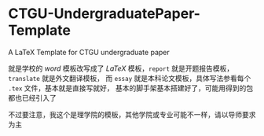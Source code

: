 # CTGU-UndergraduatePaper-Template

A LaTeX Template for CTGU undergraduate paper

就是学校的 _word_ 模板改写成了 _LaTeX_ 模板，`report` 就是开题报告模板，`translate` 就是外文翻译模板，
而 `essay` 就是本科论文模板，具体写法参看每个 `.tex` 文件，基本就是直接写就好，
基本的脚手架基本搭建好了，可能用得到的包都也已经引入了

不过要注意，我这个是理学院的模板，其他学院或专业可能不一样，请以导师要求为主

